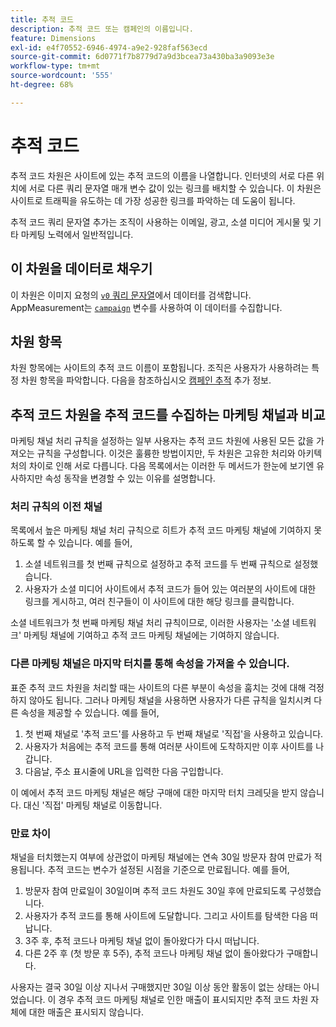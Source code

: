 ```yaml
---
title: 추적 코드
description: 추적 코드 또는 캠페인의 이름입니다.
feature: Dimensions
exl-id: e4f70552-6946-4974-a9e2-928faf563ecd
source-git-commit: 6d0771f7b8779d7a9d3bcea73a430ba3a9093e3e
workflow-type: tm+mt
source-wordcount: '555'
ht-degree: 68%

---
```


# 추적 코드

추적 코드 차원은 사이트에 있는 추적 코드의 이름을 나열합니다. 인터넷의 서로 다른 위치에 서로 다른 쿼리 문자열 매개 변수 값이 있는 링크를 배치할 수 있습니다. 이 차원은 사이트로 트래픽을 유도하는 데 가장 성공한 링크를 파악하는 데 도움이 됩니다.

추적 코드 쿼리 문자열 추가는 조직이 사용하는 이메일, 광고, 소셜 미디어 게시물 및 기타 마케팅 노력에서 일반적입니다.

## 이 차원을 데이터로 채우기

이 차원은 이미지 요청의 [`v0` 쿼리 문자열](/help/implement/validate/query-parameters.md)에서 데이터를 검색합니다. AppMeasurement는 [`campaign`](/help/implement/vars/page-vars/campaign.md) 변수를 사용하여 이 데이터를 수집합니다.

## 차원 항목

차원 항목에는 사이트의 추적 코드 이름이 포함됩니다. 조직은 사용자가 사용하려는 특정 차원 항목을 파악합니다. 다음을 참조하십시오 [캠페인 추적](/help/implement/use-cases/campaign-tracking.md) 추가 정보.

## 추적 코드 차원을 추적 코드를 수집하는 마케팅 채널과 비교

마케팅 채널 처리 규칙을 설정하는 일부 사용자는 추적 코드 차원에 사용된 모든 값을 가져오는 규칙을 구성합니다. 이것은 훌륭한 방법이지만, 두 차원은 고유한 처리와 아키텍처의 차이로 인해 서로 다릅니다. 다음 목록에서는 이러한 두 메서드가 한눈에 보기엔 유사하지만 속성 동작을 변경할 수 있는 이유를 설명합니다.

### 처리 규칙의 이전 채널

목록에서 높은 마케팅 채널 처리 규칙으로 히트가 추적 코드 마케팅 채널에 기여하지 못하도록 할 수 있습니다. 예를 들어,

1. 소셜 네트워크를 첫 번째 규칙으로 설정하고 추적 코드를 두 번째 규칙으로 설정했습니다.
2. 사용자가 소셜 미디어 사이트에서 추적 코드가 들어 있는 여러분의 사이트에 대한 링크를 게시하고, 여러 친구들이 이 사이트에 대한 해당 링크를 클릭합니다.

소셜 네트워크가 첫 번째 마케팅 채널 처리 규칙이므로, 이러한 사용자는 &#39;소셜 네트워크&#39; 마케팅 채널에 기여하고 추적 코드 마케팅 채널에는 기여하지 않습니다.

### 다른 마케팅 채널은 마지막 터치를 통해 속성을 가져올 수 있습니다.

표준 추적 코드 차원을 처리할 때는 사이트의 다른 부분이 속성을 훔치는 것에 대해 걱정하지 않아도 됩니다. 그러나 마케팅 채널을 사용하면 사용자가 다른 규칙을 일치시켜 다른 속성을 제공할 수 있습니다. 예를 들어,
1. 첫 번째 채널로 &#39;추적 코드&#39;를 사용하고 두 번째 채널로 &#39;직접&#39;을 사용하고 있습니다.
2. 사용자가 처음에는 추적 코드를 통해 여러분 사이트에 도착하지만 이후 사이트를 나갑니다.
3. 다음날, 주소 표시줄에 URL을 입력한 다음 구입합니다.

이 예에서 추적 코드 마케팅 채널은 해당 구매에 대한 마지막 터치 크레딧을 받지 않습니다. 대신 &#39;직접&#39; 마케팅 채널로 이동합니다.


### 만료 차이

채널을 터치했는지 여부에 상관없이 마케팅 채널에는 연속 30일 방문자 참여 만료가 적용됩니다. 추적 코드는 변수가 설정된 시점을 기준으로 만료됩니다. 예를 들어,
1. 방문자 참여 만료일이 30일이며 추적 코드 차원도 30일 후에 만료되도록 구성했습니다.
2. 사용자가 추적 코드를 통해 사이트에 도달합니다. 그리고 사이트를 탐색한 다음 떠납니다.
3. 3주 후, 추적 코드나 마케팅 채널 없이 돌아왔다가 다시 떠납니다.
4. 다른 2주 후 (첫 방문 후 5주), 추적 코드나 마케팅 채널 없이 돌아왔다가 구매합니다.

사용자는 결국 30일 이상 지나서 구매했지만 30일 이상 동안 활동이 없는 상태는 아니었습니다. 이 경우 추적 코드 마케팅 채널로 인한 매출이 표시되지만 추적 코드 차원 자체에 대한 매출은 표시되지 않습니다.



